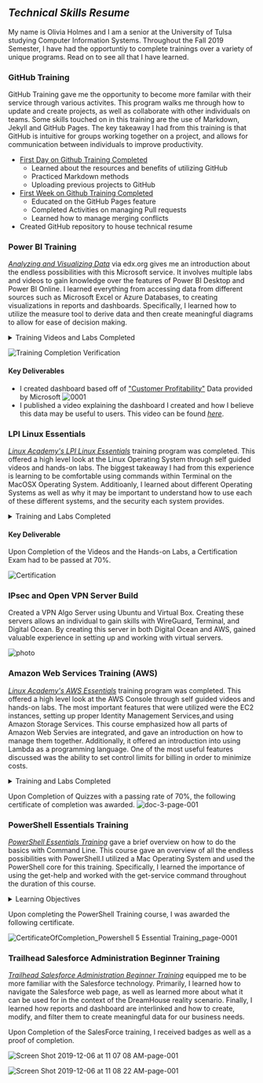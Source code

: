 ## _Technical Skills Resume_

My name is Olivia Holmes and I am a senior at the University of Tulsa studying Computer Information Systems. Throughout the Fall 2019 Semester, I have had the opportuntiy to complete trainings over a variety of unique programs. Read on to see all that I have learned. 


### GitHub Training
GitHub Training gave me the opportunity to become more familar with their service through various activites. This program walks me through how to update and create projects, as well as collaborate with other individuals on teams. Some skills touched on in this training are the use of Markdown, Jekyll and GitHub Pages. The key takeaway I had from this training is that GitHub is intuitive for groups working together on a project, and allows for communication between individuals to improve productivity. 

  - [First Day on Github Training Completed](https://lab.github.com/githubtraining/paths/first-day-on-github) 
     - Learned about the resources and benefits of utilizing GitHub
     - Practiced Markdown methods
     - Uploading previous projects to GitHub 
  - [First Week on Github Training Completed](https://lab.github.com/githubtraining/paths/first-week-on-github)
     - Educated on the GitHub Pages feature 
     - Completed Activities on managing Pull requests
     - Learned how to manage merging conflicts 
  - Created GitHub repository to house technical resume  


### Power BI Training 
[_Analyzing and Visualizing Data_](https://courses.edx.org/courses/course-v1:Microsoft+DAT207x+2T2019/course/) via edx.org gives me an introduction about the endless possibilities with this Microsoft service. It involves multiple labs and videos to gain knowledge over the features of Power BI Desktop and Power BI Online. I learned everything from accessing data from different sources such as Microsoft Excel or Azure Databases, to creating visualizations in reports and dashboards. Specifically, I learned how to utilize the measure tool to derive data and then create meaningful diagrams to allow for ease of decision making. 

<details>
<summary> Training Videos and Labs Completed </summary>
  <ul><li> Power BI Desktop Data Transformations </li>
    - Focused on improving data quality in order to make meaningful visualations <br>
    - Included typifying columnns, splitting columns, and merging queries 
  <li> Power BI Desktop Modeling  </li>
    - Emphasized how to utilize tables and data relationships <br>
    - Learned how to utilize the measure function for data to improve quality <br>
    - Created Calculated Columns based off of Data given <br>
  <li> Power BI Desktop Visualiztion </li>
    - Focused on how to best organize Data as it is imported, including <br>
      - How to Align Data <br>
      - Hierarchies within the Data <br>
      - Visual Relationships between Data <br>
  <li> Power BI Service </li>
    - Educated on how to feature Questions, Share a Dashbaord, and how to upload information onto the Power BI service 
  <li> Working with Excel </li>
    - Learned to import Excel Data
    - Demonstarted ability to Connect to an Excel workbook via OneDrive for Business
  <li> Direct Connectivity </li>
    - Educated users on muliple different connection types including SQL Database, SSAS Connector, and SAP HANA
  <li> Developer API </li>
    - Focused on how developers can use Power BI to help them with their projects
  <li> Mobile App </li>
    - Learned about the capabilities of Power BI on Apple and Android products 
  </ul>
  </details> 


![Training Completion Verification](https://user-images.githubusercontent.com/54654991/65929035-e87bca00-e3c5-11e9-90ec-5ceb307854f6.jpg)



#### Key Deliverables 
 - I created dashboard based off of ["Customer Profitability"](https://docs.microsoft.com/en-us/power-bi/sample-customer-profitability) Data provided by Microsoft 
 ![0001](https://user-images.githubusercontent.com/54654991/65926661-f62c5200-e3bb-11e9-8fd8-102b2bd97321.jpg)
 - I published a video explaining the dashboard I created and how I believe this data may be useful to users. This video can be found [_here_](https://youtu.be/aT6eyjUjpxE). 
 
 
### LPI Linux Essentials 
[_Linux Academy's LPI Linux Essentials_](https://linuxacademy.com/cp/modules/view/id/346) training program was completed. This offered a high level look at the Linux Operating System through self guided videos and hands-on labs. The biggest takeaway I had from this experience is learning to be comfortable using commands within Terminal on the MacOSX Operating System. Additioanly, I learned about different Operating Systems as well as why it may be important to understand how to use each of these different systems, and the security each system provides. 
 
 <details>
  <summary>Training and Labs Completed </summary>
 <ul><li> Linux Community and a Career in Open Source</li>
     - Linux Evolution and Operating Systems <br>
     - Major Open-Source Applications <br>
     - Open Source Software and Licensing  <br>
     - ICT Skills and Working in Linux <br>
  <li> Finding your Way on a Linux System </li>
     - Command Line Basics <br>
     - Using the Command Line to Get Help <br>
     - Using Directories and Listing Files <br>
     - Creating, Moving, and Deleting Files <br>
  <li> The Power of the Command Line </li>
     - Archiving Files on Command Line <br>
     - Searching and Extraacting Data from Files <br>
     - Turing COmmands into a Script <br>
  <li> The Linux Operating System </li>
     - Choosing an Operating Systme <br>
     - Understanding Computer Hardware <br>
     - Where Data is Stored <br>
     - Your Computer on the Network <br>
  <li> Security and File Permissions </li>
     - Basic Security and Identifiying User Types <br>
     - Creating Groups and Users <br>
     - Managing File Permissions and Ownership <br>
     - Special Directories and Files <br>
  </ul> 
  </details>

#### Key Deliverable 
Upon Completion of the Videos and the Hands-on Labs, a Certification Exam had to be passed at 70%.
  
![Certification](https://user-images.githubusercontent.com/54654991/66728605-81213980-ee0b-11e9-98bc-1de44efd9607.png)



### IPsec and Open VPN Server Build 
Created a VPN Algo Server using Ubuntu and Virtual Box. Creating these servers allows an individual to gain skills with WireGuard, Terminal, and Digital Ocean. By creating this server in both Digital Ocean and AWS, gained valuable experience in setting up and working with virtual servers. 

![photo](https://user-images.githubusercontent.com/54654991/67241754-a1f41b00-f419-11e9-84c8-9cd6911450bd.jpg)
 

### Amazon Web Services Training (AWS) 
[_Linux Academy's AWS Essentials_](https://linuxacademy.com/cp/modules/view/id/241?redirect_uri=https://app.linuxacademy.com/search?query=AWS%20Essent) training program was completed. This offered a high level look at the AWS Console through self guided videos and hands-on labs. The most important features that were utilized were the EC2 instances, setting up proper Identity Management Services,and using Amazon Storage Services. This course emphasized how all parts of Amazon Web Servies are integrated, and gave an introduction on how to manage them together. Additionally, it offered an introduction into using Lambda as a programming language. One of the most useful features discussed was the ability to set control limits for billing in order to minimize costs. 

 <details>
  <summary>Training and Labs Completed </summary>
 <ul><li> Account Basics </li>
     - AWS Free Tier <br>
     - Create an Account <br>
     - Navigating the AWS Console <br>
     - Creating a Billing Alarm <br>
     - AWS Documentation <br>
  <li> Managing AWS with Users, Groups and Roles </li>
     - What is IAM? <br>
     - IAM Initial Setup and Configuration <br>
     - IAM Users and Policies <br>
     - IAM Groups and Policies <br>
     - IAM Roles <br>
  <li> Networking Services and Community </li>
     - AWS Global Infrastructure<br>
     - VPC Basics <br>
     - Internet Gateways (IGW) <br>
     - Rout Tables (RTs) <br>
     - Network Access Control List (NACLs) <br>
     - Subnets <br>
     - Availability Zones <br>
  <li> Compute Services </li>
     - EC2 Basics <br>
     - Amazon Machine Images (AMIs) <br>
     - Instance Types <br>
     - Elastic Block Storage (EBS) <br>
     - Security Groups <br>
     - IP Addressing <br>
     - Launching and Using an EC2 Instance <br>
     - Connecting to an EC2 Instance from a Windows PC <br>
  <li> Security and File Permissions </li>
     - Basic Security and Identifiying User Types <br>
     - Creating Groups and Users <br>
     - Managing File Permissions and Ownership <br>
     - Special Directories and Files <br>
  <li> Compute Services </li>
     - EC2 Basics <br>
     - Amazon Machine Images (AMIs) <br>
     - Instance Types <br>
     - Elastic Block Storage (EBS) <br>
     - Security Groups <br>
     - IP Addressing <br>
     - Launching and Using an EC2 Instance <br>
     - Connecting to an EC2 Instance from a Windows PC <br>
  <li> Storage Services </li>
     - S3 Basics <br>
     - Buckets and Objects <br>
     - Storage Classes <br>
     - Object Lifecycles <br>
     - Permissions <br>
     - Object Versioning <br>
  <li> Database Services </li>
     - RDS and DynamoDB Bascias <br>
     - Provisioning a RDS (MySQL) <br>
  <li> Monitoring, Alerts and Notifications </li>
     - SNS Bascis <br>
     - Using SNS <br>
     - Introduction to Management Tools <br>
     - CloudWatch Basics <br>
     - CloudWatch Metrics and Alarms <br>
     - CloudTrail - Basics br>
  <li> Load Balancing, Elasticity, and Scalability </li>
     - ELB Basics <br>
     - Creating an ELB <br>
     - Introduction to Auto Scaling <br>
     - Auto Scaling Basics <br>
     - Using Auto Scaling <br>
     - Introduction to Route 53 <br>
     - Route 53 Basics <br>
     - Using Route 53 <br>
     - CloudFront Basics <br>
  <li> Serverless Compute </li>
     - Introduction to Lambda <br>
     - Lambda Basics <br>
     - Lambda Test <br>
  </ul> 
</details>

Upon Completion of Quizzes with a passing rate of 70%, the following certificate of completion was awarded. 
![doc-3-page-001](https://user-images.githubusercontent.com/54654991/68060558-e1025600-fcce-11e9-80e2-dfac3dcb88c6.jpg)



### PowerShell Essentials Training
[_PowerShell Essentials Training_](https://www.linkedin.com/learning/powershell-5-essential-training) gave a brief overview on how to do the basics with Command Line. This course gave an overview of all the endless possibilities with PowerShell.I utilized a Mac Operating System and used the PowerShell core for this training. Specifically, I learned the importance of using the get-help and worked with the get-service command throughout the duration of this course. 

<details>
  <summary>Learning Objectives </summary>
 <ul><li>Installing Windows Management Framework 5 
 <li> Running commands (cmdlets)
 <li>Discovering commands</li>
 <li>Understanding cmdlet syntax</li>
 <li>Resolving terse commands</li>
 <li>Finding and using local modules</li>
 <li>Working with files, printers, CSVs, and XML in the pipeline</li>
 <li>Selecting, sorting, and filtering object data</li>
 <li>Creating scripts</li>
 <li>Automating tasks</li>
 <li>Using PowerShell remoting</li> 
</details> 

Upon completing the PowerShell Training course, I was awarded the following certificate. 

![CertificateOfCompletion_Powershell 5 Essential Training_page-0001](https://user-images.githubusercontent.com/54654991/69014102-5bc4a580-094c-11ea-898c-25530023d433.jpg)


### Trailhead Salesforce Administration Beginner Training
[_Trailhead Salesforce Administration Beginner Training_](https://trailhead.salesforce.com/en/content/learn/trails/force_com_admin_beginner) equipped me to be more familiar with the Salesforce technology. Primarily, I learned how to navigate the Salesforce web page, as well as learned more about what it can be used for in the context of the DreamHouse reality scenario. Finally, I learned how reports and dashboard are interlinked and how to create, modify, and filter them to create meaningful data for our business needs. 

Upon Completion of the SalesForce training, I received badges as well as a proof of completion. 

![Screen Shot 2019-12-06 at 11 07 08 AM-page-001](https://user-images.githubusercontent.com/54654991/70341881-84d4a980-1819-11ea-97e0-7f790cad5b34.jpg)

![Screen Shot 2019-12-06 at 11 08 22 AM-page-001](https://user-images.githubusercontent.com/54654991/70342690-290b2000-181b-11ea-96b7-28d15f09c802.jpg)
